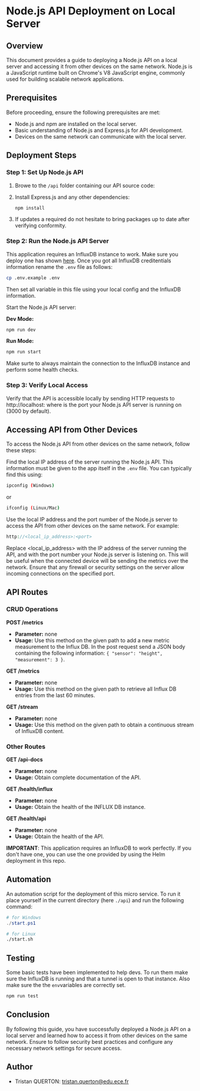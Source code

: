 # Node.js API Deployment on Local Server

## Overview

This document provides a guide to deploying a Node.js API on a local server and accessing it from other devices on the same network. Node.js is a JavaScript runtime built on Chrome's V8 JavaScript engine, commonly used for building scalable network applications.

## Prerequisites

Before proceeding, ensure the following prerequisites are met:

- Node.js and npm are installed on the local server.
- Basic understanding of Node.js and Express.js for API development.
- Devices on the same network can communicate with the local server.

## Deployment Steps

### Step 1: Set Up Node.js API

1. Browe to the `/api` folder containing our API source code:
2. Install Express.js and any other dependencies:

   ```bash
   npm install
   ```

3. If updates a required do not hesitate to bring packages up to date after verifying conformity.

### Step 2: Run the Node.js API Server

This application requires an InfluxDB instance to work. Make sure you deploy one has shown [here](../infra/DEPLOY.md). Once you got all InfluxDB creditentials information rename the `.env` file as follows:

```bash
cp .env.example .env
```

Then set all variable in this file using your local config and the InfluxDB information.

Start the Node.js API server:

**Dev Mode:**

```bash
npm run dev
```

**Run Mode:**

```bash
npm run start
```

Make surte to always maintain the connection to the InfluxDB instance and perform some health checks.

### Step 3: Verify Local Access

Verify that the API is accessible locally by sending HTTP requests to http://localhost:<port> where <port> is the port your Node.js API server is running on (3000 by default).

## Accessing API from Other Devices

To access the Node.js API from other devices on the same network, follow these steps:

Find the local IP address of the server running the Node.js API. This information must be given to the app itself in the `.env` file. You can typically find this using:

```bash
ipconfig (Windows)
```

or

```bash
ifconfig (Linux/Mac)
```

Use the local IP address and the port number of the Node.js server to access the API from other devices on the same network. For example:

```php
http://<local_ip_address>:<port>
```

Replace <local_ip_address> with the IP address of the server running the API, and <port> with the port number your Node.js server is listening on. This will be useful when the connected device will be sending the metrics over the network. Ensure that any firewall or security settings on the server allow incoming connections on the specified port.

## API Routes

### CRUD Operations

**POST /metrics**

- **Parameter:** none
- **Usage:**
  Use this method on the given path to add a new metric measurement to the Influx DB. In the post request send a JSON body containing the following information: `{ "sensor": "height", "measurement": 3 }`.

**GET /metrics**

- **Parameter:** none
- **Usage:**
  Use this method on the given path to retrieve all Influx DB entries from the last 60 minutes.

**GET /stream**

- **Parameter:** none
- **Usage:**
  Use this method on the given path to obtain a continuous stream of InfluxDB content.

### Other Routes

**GET /api-docs**

- **Parameter:** none
- **Usage:**
  Obtain complete documentation of the API.

**GET /health/influx**

- **Parameter:** none
- **Usage:**
  Obtain the health of the INFLUX DB instance.

**GET /health/api**

- **Parameter:** none
- **Usage:**
  Obtain the health of the API.

**IMPORTANT**: This application requires an InfluxDB to work perfectly. If you don't have one, you can use the one provided by using the Helm deployment in this repo.

## Automation

An automation script for the deployment of this micro service. To run it place yourself in the current directory (here `./api`) and run the following command:

```powershell
# for Windows
./start.ps1
```

```bash
# for Linux
./start.sh
```

## Testing

Some basic tests have been implemented to help devs. To run them make sure the InfluxDB is running and that a tunnel is open to that instance. Also make sure the the `env`variables are correctly set.

```bash
npm run test
```

## Conclusion

By following this guide, you have successfully deployed a Node.js API on a local server and learned how to access it from other devices on the same network. Ensure to follow security best practices and configure any necessary network settings for secure access.

## Author

- Tristan QUERTON: tristan.querton@edu.ece.fr
